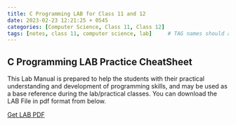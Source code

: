 ```yaml
---
title: C Programming LAB for Class 11 and 12
date: 2023-02-23 12:21:25 + 0545
categories: [Computer Science, Class 11, Class 12]
tags: [notes, class 11, computer science, lab]     # TAG names should always be lowercase
---
```

## C Programming LAB Practice CheatSheet

This Lab Manual is prepared to help the students with their practical understanding and development of programming skills, and may be used as a base reference during the lab/practical classes.  You can download the LAB File in pdf format from below.

[Get LAB PDF]({{site.url}}/assets/Computer_Science/C_Practical_for_Computer_Science.pdf)
